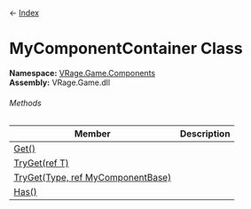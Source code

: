 ← [Index](Api-Index)

# MyComponentContainer Class

**Namespace:** [VRage.Game.Components](VRage.Game.Components)  
**Assembly:** VRage.Game.dll

###### Methods

|Member|Description|
|---|---|
|[Get()](VRage.Game.Components.MyComponentContainer.Get)||
|[TryGet(ref T)](VRage.Game.Components.MyComponentContainer.TryGet)||
|[TryGet(Type, ref MyComponentBase)](VRage.Game.Components.MyComponentContainer.TryGet)||
|[Has()](VRage.Game.Components.MyComponentContainer.Has)||

